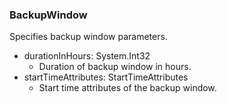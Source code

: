 ### BackupWindow
Specifies backup window parameters.

- durationInHours: System.Int32
  - Duration of backup window in hours.
- startTimeAttributes: StartTimeAttributes
  - Start time attributes of the backup window.
